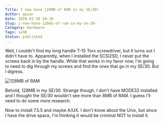 ```yaml
---
Title: I now have 128MB of RAM in my SE/30!
Author: gozar
Date: 2020-01-30 20:10
Slug: i-now-have-128mb-of-ram-in-my-se-30-
Category: Hardware 
Tags: se30
Status: published
...
```


Well, I couldn't find my long handle T-15 Torx screwdriver, but it turns out I didn't have to. Apparently, when I installed the SCSI2SD, I never put the screws back in by the handle. While that works in my favor now, I'm going to need to dig through my screws and find the ones that go in my SE/30. But I digress.

![128MB of RAM](https://cdn.gtia.com/pics/2020/128MB-2020-01-30-800x.jpeg)

Behold, 128MB in my SE/30. Strange though, I don't have MODE32 installed and I thought the SE/30 wouldn't see more than 8MB of RAM. I guess I'll need to do some more research.

Now to install 7.5.5 and maybe A/UX. I don't know about the Unix, but since I have the drive space, I'm thinking it would be criminal NOT to install it.
